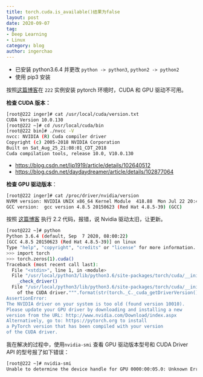 ```yaml
---
title: torch.cuda.is_available()结果为false
layout: post
date: 2020-09-07
tag: 
- Deep Learning
- Linux
category: blog
author: ingerchao
---
```






- 已安装 python3.6.4 并更改 `python -> python3`, `python2 -> python2`
- 使用 pip3 安装

按照[这篇博客](https://blog.csdn.net/weixin_45250844/article/details/101854871)在 `222` 实例安装 pytorch 环境时，CUDA 和 GPU 驱动不可用。

**检查 CUDA 版本：**

```bash
[root@222 inger]# cat /usr/local/cuda/version.txt
CUDA Version 10.0.130
[root@222 ~]# cd /usr/local/cuda/bin
[root@222 bin]# ./nvcc -V
nvcc: NVIDIA (R) Cuda compiler driver
Copyright (c) 2005-2018 NVIDIA Corporation
Built on Sat_Aug_25_21:08:01_CDT_2018
Cuda compilation tools, release 10.0, V10.0.130
```

- https://blog.csdn.net/ljp1919/article/details/102640512
- https://blog.csdn.net/daydaydreamer/article/details/102877064

**检查 GPU 驱动版本**：

```bash
[root@222 inger]# cat /proc/driver/nvidia/version
NVRM version: NVIDIA UNIX x86_64 Kernel Module  418.88  Mon Jul 22 20:45:26 CDT 2019
GCC version:  gcc version 4.8.5 20150623 (Red Hat 4.8.5-39) (GCC)
```

按照 [这篇博客](https://blog.csdn.net/qq_36005129/article/details/107414409?utm_medium=distribute.pc_relevant.none-task-blog-BlogCommendFromMachineLearnPai2-2.channel_param&depth_1-utm_source=distribute.pc_relevant.none-task-blog-BlogCommendFromMachineLearnPai2-2.channel_param) 执行 2.2 代码，报错，说 Nvidia 驱动太旧，让更新。

```bash
[root@222 ~]# python
Python 3.6.4 (default, Sep  7 2020, 08:00:22)
[GCC 4.8.5 20150623 (Red Hat 4.8.5-39)] on linux
Type "help", "copyright", "credits" or "license" for more information.
>>> import torch
>>> torch.zeros(1).cuda()
Traceback (most recent call last):
  File "<stdin>", line 1, in <module>
  File "/usr/local/python3/lib/python3.6/site-packages/torch/cuda/__init__.py", line 186, in _lazy_init
    _check_driver()
  File "/usr/local/python3/lib/python3.6/site-packages/torch/cuda/__init__.py", line 77, in _check_driver
    of the CUDA driver.""".format(str(torch._C._cuda_getDriverVersion())))
AssertionError:
The NVIDIA driver on your system is too old (found version 10010).
Please update your GPU driver by downloading and installing a new
version from the URL: http://www.nvidia.com/Download/index.aspx
Alternatively, go to: https://pytorch.org to install
a PyTorch version that has been compiled with your version
of the CUDA driver.
```

我在解决的过程中，使用`nvidia-smi` 查看 GPU 驱动版本型号和 CUDA Driver API 的型号报了如下错误：

```bash
[root@222 ~]# nvidia-smi
Unable to determine the device handle for GPU 0000:00:05.0: Unknown Error
```



